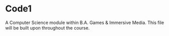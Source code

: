 # Code1
A Computer Science module within B.A. Games & Immersive Media.
This file will be built upon throughout the course.
